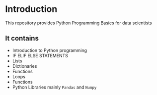 
# Introduction
This repository provides Python Programming Basics for data scientists

## It contains
* Introduction to Python programming
* IF ELIF ELSE STATEMENTS  
* Lists
* Dictionaries
* Functions
* Loops
* Functions
* Python Libraries mainly `Pandas` and `Numpy`

